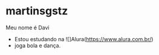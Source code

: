# martinsgstz
Meu nome é Davi
- Estou estudando na ![]Alura(https://www.alura.com.br/)
- joga bola e dança.

